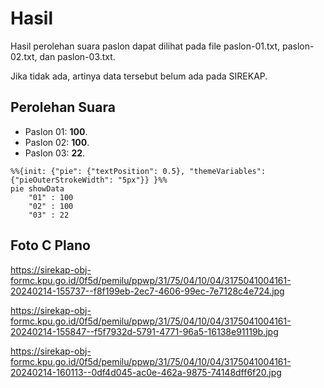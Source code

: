 # Hasil

Hasil perolehan suara paslon dapat dilihat pada file paslon-01.txt, paslon-02.txt, dan paslon-03.txt.

Jika tidak ada, artinya data tersebut belum ada pada SIREKAP.

## Perolehan Suara

 * Paslon 01: **100**.
 * Paslon 02: **100**.
 * Paslon 03: **22**.

```mermaid
%%{init: {"pie": {"textPosition": 0.5}, "themeVariables": {"pieOuterStrokeWidth": "5px"}} }%%
pie showData
    "01" : 100
    "02" : 100
    "03" : 22
```
## Foto C Plano

https://sirekap-obj-formc.kpu.go.id/0f5d/pemilu/ppwp/31/75/04/10/04/3175041004161-20240214-155737--f8f199eb-2ec7-4606-99ec-7e7128c4e724.jpg

https://sirekap-obj-formc.kpu.go.id/0f5d/pemilu/ppwp/31/75/04/10/04/3175041004161-20240214-155847--f5f7932d-5791-4771-96a5-16138e91119b.jpg

https://sirekap-obj-formc.kpu.go.id/0f5d/pemilu/ppwp/31/75/04/10/04/3175041004161-20240214-160113--0df4d045-ac0e-462a-9875-74148dff6f20.jpg
